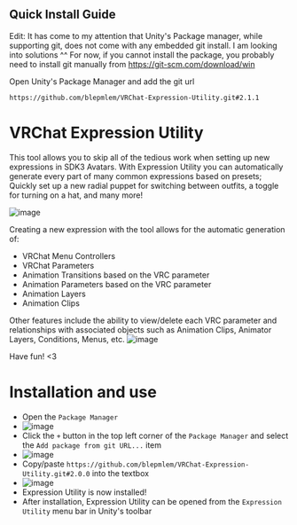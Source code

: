## Quick Install Guide
Edit: It has come to my attention that Unity's Package manager, while supporting git, does not come with any embedded git install. I am looking into solutions ^^
For now, if you cannot install the package, you probably need to install git manually from https://git-scm.com/download/win

Open Unity's Package Manager and add the git url 

```https://github.com/blepmlem/VRChat-Expression-Utility.git#2.1.1```

# VRChat Expression Utility
This tool allows you to skip all of the tedious work when setting up new expressions in SDK3 Avatars.
With Expression Utility you can automatically generate every part of many common expressions based on presets; Quickly set up a new radial puppet for switching between outfits, a toggle for turning on a hat, and many more! 

![image](https://user-images.githubusercontent.com/76069764/152813587-95786da5-23b9-4c6d-80a5-11f91f58f3c9.png)

Creating a new expression with the tool allows for the automatic generation of:
- VRChat Menu Controllers
- VRChat Parameters
- Animation Transitions based on the VRC parameter
- Animation Parameters based on the VRC parameter
- Animation Layers
- Animation Clips

Other features include the ability to view/delete each VRC parameter and relationships with associated objects such as Animation Clips, Animator Layers, Conditions, Menus, etc.
![image](https://user-images.githubusercontent.com/76069764/153480559-25a77c2f-4c14-4205-9946-06588f8f742a.png)

Have fun! <3

# Installation and use
- Open the `Package Manager`
- ![image](https://user-images.githubusercontent.com/76069764/152813742-9b63e08f-6d83-41dd-a3c9-64c0d880da38.png)
- Click the `+` button in the top left corner of the `Package Manager` and select the `Add package from git URL...` item
- ![image](https://user-images.githubusercontent.com/76069764/152813696-9ffa6922-fa5d-45ad-a688-a1bb4d2f3696.png)
- Copy/paste `https://github.com/blepmlem/VRChat-Expression-Utility.git#2.0.0` into the textbox
- ![image](https://user-images.githubusercontent.com/76069764/152814677-30c5e20c-5c65-4117-b16a-05ee94432896.png)
- Expression Utility is now installed!
- After installation, Expression Utility can be opened from the `Expression Utility` menu bar in Unity's toolbar
